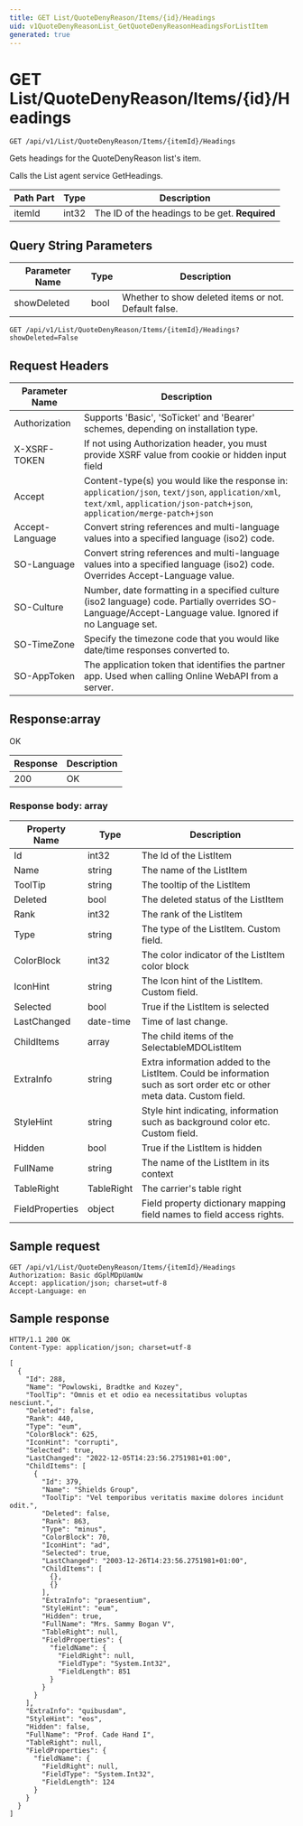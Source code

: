 ```yaml
---
title: GET List/QuoteDenyReason/Items/{id}/Headings
uid: v1QuoteDenyReasonList_GetQuoteDenyReasonHeadingsForListItem
generated: true
---
```


# GET List/QuoteDenyReason/Items/{id}/Headings

```http
GET /api/v1/List/QuoteDenyReason/Items/{itemId}/Headings
```

Gets headings for the QuoteDenyReason list's item.


Calls the List agent service GetHeadings.





| Path Part | Type | Description |
|-----------|------|-------------|
| itemId | int32 | The ID of the headings to be get. **Required** |


## Query String Parameters

| Parameter Name | Type |  Description |
|----------------|------|--------------|
| showDeleted | bool |  Whether to show deleted items or not. Default false. |

```http
GET /api/v1/List/QuoteDenyReason/Items/{itemId}/Headings?showDeleted=False
```


## Request Headers

| Parameter Name | Description |
|----------------|-------------|
| Authorization  | Supports 'Basic', 'SoTicket' and 'Bearer' schemes, depending on installation type. |
| X-XSRF-TOKEN   | If not using Authorization header, you must provide XSRF value from cookie or hidden input field |
| Accept         | Content-type(s) you would like the response in: `application/json`, `text/json`, `application/xml`, `text/xml`, `application/json-patch+json`, `application/merge-patch+json` |
| Accept-Language | Convert string references and multi-language values into a specified language (iso2) code. |
| SO-Language | Convert string references and multi-language values into a specified language (iso2) code. Overrides Accept-Language value. |
| SO-Culture | Number, date formatting in a specified culture (iso2 language) code. Partially overrides SO-Language/Accept-Language value. Ignored if no Language set. |
| SO-TimeZone | Specify the timezone code that you would like date/time responses converted to. |
| SO-AppToken | The application token that identifies the partner app. Used when calling Online WebAPI from a server. |


## Response:array

OK

| Response | Description |
|----------------|-------------|
| 200 | OK |

### Response body: array

| Property Name | Type |  Description |
|----------------|------|--------------|
| Id | int32 | The Id of the ListItem |
| Name | string | The name of the ListItem |
| ToolTip | string | The tooltip of the ListItem |
| Deleted | bool | The deleted status of the ListItem |
| Rank | int32 | The rank of the ListItem |
| Type | string | The type of the ListItem. Custom field. |
| ColorBlock | int32 | The color indicator of the ListItem color block |
| IconHint | string | The Icon hint of the ListItem. Custom field. |
| Selected | bool | True if the ListItem is selected |
| LastChanged | date-time | Time of last change. |
| ChildItems | array | The child items of the SelectableMDOListItem |
| ExtraInfo | string | Extra information added to the ListItem. Could be information such as sort order etc or other meta data. Custom field. |
| StyleHint | string | Style hint indicating, information such as background color etc. Custom field. |
| Hidden | bool | True if the ListItem is hidden |
| FullName | string | The name of the ListItem in its context |
| TableRight | TableRight | The carrier's table right |
| FieldProperties | object | Field property dictionary mapping field names to field access rights. |

## Sample request

```http!
GET /api/v1/List/QuoteDenyReason/Items/{itemId}/Headings
Authorization: Basic dGplMDpUamUw
Accept: application/json; charset=utf-8
Accept-Language: en
```

## Sample response

```http_
HTTP/1.1 200 OK
Content-Type: application/json; charset=utf-8

[
  {
    "Id": 288,
    "Name": "Powlowski, Bradtke and Kozey",
    "ToolTip": "Omnis et et odio ea necessitatibus voluptas nesciunt.",
    "Deleted": false,
    "Rank": 440,
    "Type": "eum",
    "ColorBlock": 625,
    "IconHint": "corrupti",
    "Selected": true,
    "LastChanged": "2022-12-05T14:23:56.2751981+01:00",
    "ChildItems": [
      {
        "Id": 379,
        "Name": "Shields Group",
        "ToolTip": "Vel temporibus veritatis maxime dolores incidunt odit.",
        "Deleted": false,
        "Rank": 863,
        "Type": "minus",
        "ColorBlock": 70,
        "IconHint": "ad",
        "Selected": true,
        "LastChanged": "2003-12-26T14:23:56.2751981+01:00",
        "ChildItems": [
          {},
          {}
        ],
        "ExtraInfo": "praesentium",
        "StyleHint": "eum",
        "Hidden": true,
        "FullName": "Mrs. Sammy Bogan V",
        "TableRight": null,
        "FieldProperties": {
          "fieldName": {
            "FieldRight": null,
            "FieldType": "System.Int32",
            "FieldLength": 851
          }
        }
      }
    ],
    "ExtraInfo": "quibusdam",
    "StyleHint": "eos",
    "Hidden": false,
    "FullName": "Prof. Cade Hand I",
    "TableRight": null,
    "FieldProperties": {
      "fieldName": {
        "FieldRight": null,
        "FieldType": "System.Int32",
        "FieldLength": 124
      }
    }
  }
]
```